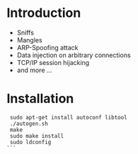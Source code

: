 # Introduction

- Sniffs
- Mangles
- ARP-Spoofing attack
- Data injection on arbitrary connections
- TCP/IP session hijacking
- and more ...

# Installation

````shell
 sudo apt-get install autoconf libtool
 ./autogen.sh
 make
 sudo make install
 sudo ldconfig
```
